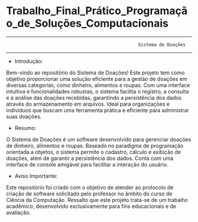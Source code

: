 # Trabalho_Final_Prático_Programação_de_Soluções_Computacionais

*****************************************************************
                                                      Sistema de Doações                        
*****************************************************************

* Introdução:
 
Bem-vindo ao repositório do Sistema de Doações! Este projeto tem como objetivo proporcionar uma solução eficiente para a gestão de doações em diversas categorias, como dinheiro, alimentos e roupas. Com uma interface intuitiva e funcionalidades robustas, o sistema facilita o registro, a consulta e a análise das doações recebidas, garantindo a persistência dos dados através do armazenamento em arquivos. Ideal para organizações e indivíduos que buscam uma ferramenta prática e eficiente para administrar suas doações.

* Resumo:
  
O Sistema de Doações é um software desenvolvido para gerenciar doações de dinheiro, alimentos e roupas. Baseado no paradigma de programação orientada a objetos, o sistema permite o cadastro, cálculo e exibição de doações, além de garantir a persistência dos dados. Conta com uma interface de console amigável para facilitar a interação do usuário.

* Aviso Importante:
 
Este repositório foi criado com o objetivo de atender ao protocolo de criação de software solicitado pelo professor no âmbito do curso de Ciência da Computação. Ressalto que este projeto trata-se de um trabalho acadêmico, desenvolvido exclusivamente para fins educacionais e de avaliação. 

